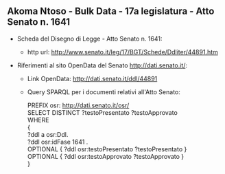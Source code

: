 ## Akoma Ntoso - Bulk Data - 17a legislatura - Atto Senato n. 1641 ##

* Scheda del Disegno di Legge - Atto Senato n. 1641:
	* http url: http://www.senato.it/leg/17/BGT/Schede/Ddliter/44891.htm

* Riferimenti al sito OpenData del Senato http://dati.senato.it/:
	* Link OpenData: http://dati.senato.it/ddl/44891
	* Query SPARQL per i documenti relativi all'Atto Senato:

        PREFIX osr: <http://dati.senato.it/osr/>  
		SELECT DISTINCT ?testoPresentato ?testoApprovato  
		WHERE  
		{  
		    ?ddl a osr:Ddl.  
		    ?ddl osr:idFase 1641 .  
		    OPTIONAL { ?ddl osr:testoPresentato ?testoPresentato }  
		    OPTIONAL { ?ddl osr:testoApprovato ?testoApprovato }  
		}
		